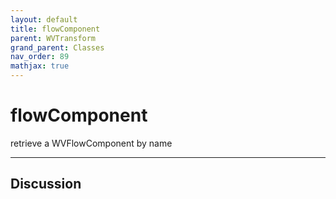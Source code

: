 ```yaml
---
layout: default
title: flowComponent
parent: WVTransform
grand_parent: Classes
nav_order: 89
mathjax: true
---
```


#  flowComponent

retrieve a WVFlowComponent by name


---

## Discussion

  

